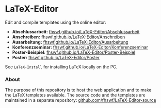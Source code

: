 # LaTeX-Editor

Edit and compile templates using the online editor:

* **Abschlussarbeit:** [fhswf.github.io/LaTeX-Editor/Abschlussarbeit](https://fhswf.github.io/LaTeX-Editor/Abschlussarbeit)
* **Anschreiben:** [fhswf.github.io/LaTeX-Editor/Anschreiben](https://fhswf.github.io/LaTeX-Editor/Anschreiben)
* **Ausarbeitung:** [fhswf.github.io/LaTeX-Editor/Ausarbeitung](https://fhswf.github.io/LaTeX-Editor/Ausarbeitung)
* **Konferenzseminar:** [fhswf.github.io/LaTeX-Editor/Konferenzseminar](https://fhswf.github.io/LaTeX-Editor/Konferenzseminar)
* **Poster-Beispiel:** [fhswf.github.io/LaTeX-Editor/Poster-Beispiel](https://fhswf.github.io/LaTeX-Editor/Poster-Beispiel)
* **Poster:** [fhswf.github.io/LaTeX-Editor/Poster](https://fhswf.github.io/LaTeX-Editor/Poster)

See `LaTeX-Install` for installing LaTeX locally on the PC.

### About

The purpose of this repository is to host the web application and to make the LaTeX templates available. The source code and the templates are maintained in a separate repository: [github.com/fhswf/LaTeX-Editor-source](https://github.com/fhswf/LaTeX-Editor-source)
